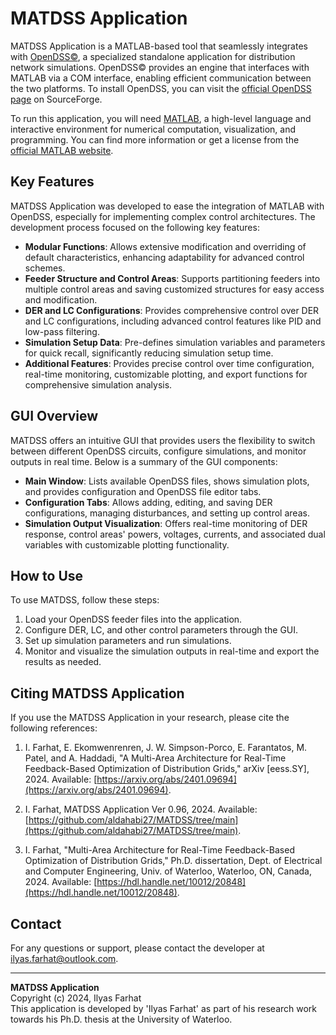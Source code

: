 # MATDSS Application

MATDSS Application is a MATLAB-based tool that seamlessly integrates with [OpenDSS©](https://sourceforge.net/projects/electricdss/), a specialized standalone application for distribution network simulations. OpenDSS© provides an engine that interfaces with MATLAB via a COM interface, enabling efficient communication between the two platforms. To install OpenDSS, you can visit the [official OpenDSS page](https://sourceforge.net/projects/electricdss/) on SourceForge.

To run this application, you will need [MATLAB](https://www.mathworks.com/products/matlab.html), a high-level language and interactive environment for numerical computation, visualization, and programming. You can find more information or get a license from the [official MATLAB website](https://www.mathworks.com/products/matlab.html).
<!--
## Motivation

The development of MATDSS was driven by two main challenges:

1. **Complex Control Framework**: The control framework developed for this research resulted in a highly complex system with numerous parameters to manage. MATDSS addresses this by providing a graphical user interface (GUI) that allows for live monitoring, parameter management, and the ability to enable different components (such as low-pass filters, PD control, and disturbances). MATDSS also allows for modifying control parameters and plotting outputs for control areas and DERs directly within the application. A standout feature of MATDSS is its ability to partition a feeder without altering the simulation files of OpenDSS, thereby managing control actions and time-series simulations from within the same application.

2. **Lack of Time-Series Simulations in OpenDSS**: While OpenDSS is recognized as a standard solver for distribution systems, it lacks built-in time-series simulations for controlled structures like those proposed in this research. Integrating OpenDSS with MATLAB was essential to conduct these simulations and verify the presented work. This integration allows the framework to be easily adapted for different circuits and scales to control multiple areas within a feeder.
-->
## Key Features

MATDSS Application was developed to ease the integration of MATLAB with OpenDSS, especially for implementing complex control architectures. The development process focused on the following key features:

- **Modular Functions**: Allows extensive modification and overriding of default characteristics, enhancing adaptability for advanced control schemes.
- **Feeder Structure and Control Areas**: Supports partitioning feeders into multiple control areas and saving customized structures for easy access and modification.
- **DER and LC Configurations**: Provides comprehensive control over DER and LC configurations, including advanced control features like PID and low-pass filtering.
- **Simulation Setup Data**: Pre-defines simulation variables and parameters for quick recall, significantly reducing simulation setup time.
- **Additional Features**: Provides precise control over time configuration, real-time monitoring, customizable plotting, and export functions for comprehensive simulation analysis.

## GUI Overview

MATDSS offers an intuitive GUI that provides users the flexibility to switch between different OpenDSS circuits, configure simulations, and monitor outputs in real time. Below is a summary of the GUI components:

- **Main Window**: Lists available OpenDSS files, shows simulation plots, and provides configuration and OpenDSS file editor tabs.
- **Configuration Tabs**: Allows adding, editing, and saving DER configurations, managing disturbances, and setting up control areas.
- **Simulation Output Visualization**: Offers real-time monitoring of DER response, control areas' powers, voltages, currents, and associated dual variables with customizable plotting functionality.

## How to Use

To use MATDSS, follow these steps:

1. Load your OpenDSS feeder files into the application.
2. Configure DER, LC, and other control parameters through the GUI.
3. Set up simulation parameters and run simulations.
4. Monitor and visualize the simulation outputs in real-time and export the results as needed.

## Citing MATDSS Application

If you use the MATDSS Application in your research, please cite the following references:

1. I. Farhat, E. Ekomwenrenren, J. W. Simpson-Porco, E. Farantatos, M. Patel, and A. Haddadi, "A Multi-Area Architecture for Real-Time Feedback-Based Optimization of Distribution Grids," arXiv [eess.SY], 2024. Available: [https://arxiv.org/abs/2401.09694](https://arxiv.org/abs/2401.09694).

2. I. Farhat, MATDSS Application Ver 0.96, 2024. Available: [https://github.com/aldahabi27/MATDSS/tree/main](https://github.com/aldahabi27/MATDSS/tree/main).

3. I. Farhat, "Multi-Area Architecture for Real-Time Feedback-Based Optimization of Distribution Grids," Ph.D. dissertation, Dept. of Electrical and Computer Engineering, Univ. of Waterloo, Waterloo, ON, Canada, 2024. Available: [https://hdl.handle.net/10012/20848](https://hdl.handle.net/10012/20848).

## Contact

For any questions or support, please contact the developer at [ilyas.farhat@outlook.com](mailto:ilyas.farhat@outlook.com).

---

**MATDSS Application**  
Copyright (c) 2024, Ilyas Farhat  
This application is developed by 'Ilyas Farhat' as part of his research work towards his Ph.D. thesis at the University of Waterloo.


<meta name="google-site-verification" content="Z25mYn7q42VwL4sBivMvQs33wUQLQUtClwvwJPCPJe4" />
